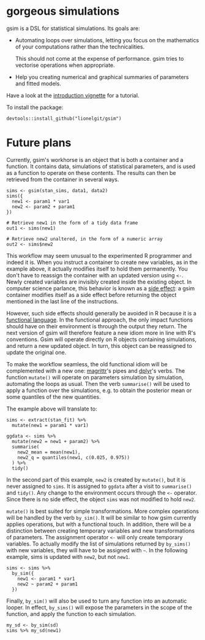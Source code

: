 
# gorgeous simulations

gsim is a DSL for statistical simulations. Its goals are:

* Automating loops over simulations, letting you focus on the
  mathematics of your computations rather than the technicalities.

  This should not come at the expense of performance. gsim tries to
  vectorise operations when appropriate.

* Help you creating numerical and graphical summaries of parameters
  and fitted models.

Have a look at the
[introduction vignette](https://dl.dropboxusercontent.com/u/239966/gsim.html)
for a tutorial.

To install the package:

```{r}
devtools::install_github("lionelgit/gsim")
```


# Future plans

Currently, gsim's workhorse is an object that is both a container and
a function. It contains data, simulations of statistical parameters,
and is used as a function to operate on these contents. The results
can then be retrieved from the container in several ways.

```{r}
sims <- gsim(stan_sims, data1, data2)
sims({
  new1 <- param1 * var1
  new2 <- param2 + param1
})

# Retrieve new1 in the form of a tidy data frame
out1 <- sims(new1)

# Retrieve new2 unaltered, in the form of a numeric array
out2 <- sims$new2
```

This workflow may seem unusual to the experimented R programmer and
indeed it is. When you instruct a container to create new variables,
as in the example above, it actually modifies itself to hold them
permanently. You don't have to reassign the container with an updated
version using `<-`. Newly created variables are invisibly created
inside the existing object. In computer science parlance, this
behavior is known as a
[side effect](http://en.wikipedia.org/wiki/Side_effect_(computer_science)):
a gsim container modifies itself as a side effect before returning the
object mentioned in the last line of the instructions.

However, such side effects should generally be avoided in R because it
is a
[functional language](http://adv-r.had.co.nz/Functional-programming.html).
In the functional approach, the only impact functions should have on
their environment is through the output they return. The next version
of gsim will therefore feature a new idiom more in line with R's
conventions. Gsim will operate directly on R objects containing
simulations, and return a new updated object. In turn, this object can
be reassigned to update the original one.

To make the workflow seamless, the old functional idiom will be
complemented with a new one:
[magrittr](https://github.com/smbache/magrittr)'s pipes and
[dplyr](https://github.com/hadley/dplyr)'s verbs. The function
`mutate()` will operate on parameters simulation by simulation,
automating the loops as usual. Then the verb `summarise()` will be
used to apply a function over the simulations, e.g. to obtain the
posterior mean or some quantiles of the new quantities.

The example above will translate to:
```{r}
sims <- extract(stan_fit) %>%
  mutate(new1 = param1 * var1)

ggdata <- sims %>%
  mutate(new2 = new1 + param2) %>%
  summarise(
    new2_mean = mean(new1),
    new2_q = quantiles(new1, c(0.025, 0.975))
  ) %>%
  tidy()
```

In the second part of this example, `new2` is created by `mutate()`,
but it is never assigned to `sims`. It is assigned to `ggdata` after a
visit to `summarise()` and `tidy()`. Any change to the environment
occurs through the `<-` operator. Since there is no side effect, the
object `sims` was not modified to hold `new2`.

`mutate()` is best suited for simple transformations. More complex
operations will be handled by the verb `by_sim()`. It will be similar
to how gsim currently applies operations, but with a functional
touch. In addition, there will be a distinction between creating
temporary variables and new transformations of parameters. The
assignment operator `<-` will only create temporary variables. To
actually modify the list of simulations returned by `by_sims()` with
new variables, they will have to be assigned with `~`. In the
following example, sims is updated with `new2`, but not `new1`.

```{r}
sims <- sims %>%
  by_sim({
    new1 <- param1 * var1
    new2 ~ param2 + param1
  })
```

Finally, `by_sim()` will also be used to turn any function into an
automatic looper. In effect, `by_sims()` will expose the parameters in
the scope of the function, and apply the function to each simulation.

```{r}
my_sd <- by_sim(sd)
sims %>% my_sd(new1)
```
